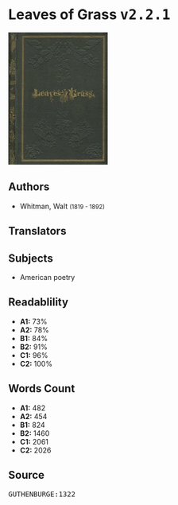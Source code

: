 # Leaves of Grass <kbd>v2.2.1</kbd>

![](./cover.medium.jpg "")

## Authors


 - Whitman, Walt <small>(1819 - 1892)</small>

## Translators



## Subjects


 - American poetry

## Readablility


 - **A1:** 73%
 - **A2:** 78%
 - **B1:** 84%
 - **B2:** 91%
 - **C1:** 96%
 - **C2:** 100%

## Words Count


 - **A1:** 482
 - **A2:** 454
 - **B1:** 824
 - **B2:** 1460
 - **C1:** 2061
 - **C2:** 2026

## Source


<kbd>GUTHENBURGE:1322</kbd>
